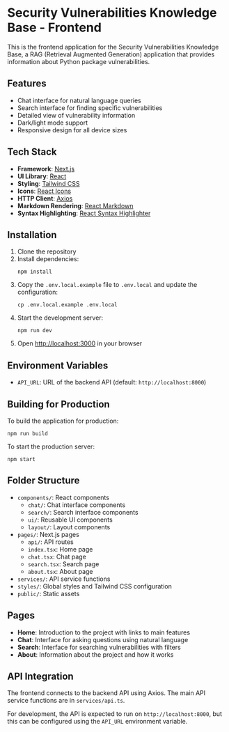 # Security Vulnerabilities Knowledge Base - Frontend

This is the frontend application for the Security Vulnerabilities Knowledge Base, a RAG (Retrieval Augmented Generation) application that provides information about Python package vulnerabilities.

## Features

- Chat interface for natural language queries
- Search interface for finding specific vulnerabilities
- Detailed view of vulnerability information
- Dark/light mode support
- Responsive design for all device sizes

## Tech Stack

- **Framework**: [Next.js](https://nextjs.org/)
- **UI Library**: [React](https://reactjs.org/)
- **Styling**: [Tailwind CSS](https://tailwindcss.com/)
- **Icons**: [React Icons](https://react-icons.github.io/react-icons/)
- **HTTP Client**: [Axios](https://axios-http.com/)
- **Markdown Rendering**: [React Markdown](https://github.com/remarkjs/react-markdown)
- **Syntax Highlighting**: [React Syntax Highlighter](https://github.com/react-syntax-highlighter/react-syntax-highlighter)

## Installation

1. Clone the repository
2. Install dependencies:
   ```
   npm install
   ```
3. Copy the `.env.local.example` file to `.env.local` and update the configuration:
   ```
   cp .env.local.example .env.local
   ```
4. Start the development server:
   ```
   npm run dev
   ```
5. Open [http://localhost:3000](http://localhost:3000) in your browser

## Environment Variables

- `API_URL`: URL of the backend API (default: `http://localhost:8000`)

## Building for Production

To build the application for production:

```
npm run build
```

To start the production server:

```
npm start
```

## Folder Structure

- `components/`: React components
  - `chat/`: Chat interface components
  - `search/`: Search interface components
  - `ui/`: Reusable UI components
  - `layout/`: Layout components
- `pages/`: Next.js pages
  - `api/`: API routes
  - `index.tsx`: Home page
  - `chat.tsx`: Chat page
  - `search.tsx`: Search page
  - `about.tsx`: About page
- `services/`: API service functions
- `styles/`: Global styles and Tailwind CSS configuration
- `public/`: Static assets

## Pages

- **Home**: Introduction to the project with links to main features
- **Chat**: Interface for asking questions using natural language
- **Search**: Interface for searching vulnerabilities with filters
- **About**: Information about the project and how it works

## API Integration

The frontend connects to the backend API using Axios. The main API service functions are in `services/api.ts`.

For development, the API is expected to run on `http://localhost:8000`, but this can be configured using the `API_URL` environment variable.